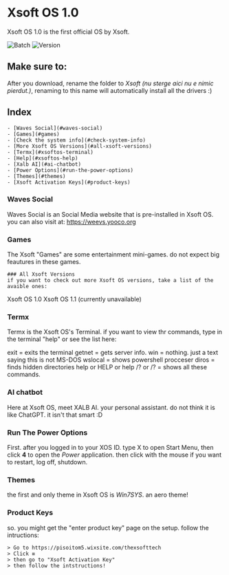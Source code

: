 # Xsoft OS 1.0
Xsoft OS 1.0 is the first official OS by Xsoft.

![Batch](https://img.shields.io/badge/Batch-%23000000.svg?style=for-the-badge&logo=GNUBash&logoColor=white)
![Version](https://img.shields.io/badge/Version-1.09b-9cf?style=for-the-badge)

## Make sure to:
After you download, rename the folder to _Xsoft (nu sterge aici nu e nimic pierdut.)_, renaming to this name will automatically install all the drivers :)


## Index
    - [Waves Social](#waves-social)
    - [Games](#games)
    - [Check the system info](#check-system-info)
    - [More Xsoft OS Versions](#all-xsoft-versions)
    - [Termx](#xsoftos-terminal)
    - [Help](#xsoftos-help)
    - [Xalb AI](#ai-chatbot)
    - [Power Options](#run-the-power-options)
    - [Themes](#themes)
    - [Xsoft Activation Keys](#product-keys)

### Waves Social
Waves Social is an Social Media website that is pre-installed in Xsoft OS. you can also visit at: https://weevs.yooco.org
### Games
The Xsoft "Games" are some entertainment mini-games. do not expect big feautures in these games.
```
### All Xsoft Versions
if you want to check out more Xsoft OS versions, take a list of the avaible ones:
```
Xsoft OS 1.0
Xsoft OS 1.1 (currently unavailable)

### Termx
Termx is the Xsoft OS's Terminal. if you want to view thr commands, type in the terminal "help" or see the list here:

exit = exits the terminal
getnet = gets server info.
win = nothing. just a text saying this is not MS-DOS
wslocal = shows powershell procceser
diros = finds hidden directories
help or HELP or help /? or /? = shows all these commands.


### AI chatbot
Here at Xsoft OS, meet XALB AI. your personal assistant. do not think it is like ChatGPT. it isn't that smart :D

### Run The Power Options
First. after you logged in to your XOS ID. type X to open Start Menu, then click __4__ to open the _Power_ application. then click with the mouse if you want to restart, log off, shutdown.

### Themes
the first and only theme in Xsoft OS is _Win7SYS_. an aero theme!

### Product Keys
so. you might get the "enter product key" page on the setup. follow the intructions:
```
> Go to https://pisoitom5.wixsite.com/thexsofttech
> Click ≡
> then go to "Xsoft Activation Key"
> then follow the intstructions!
        

